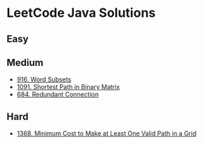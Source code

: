 # LeetCode Java Solutions

## Easy

## Medium
- [916. Word Subsets](src/main/java/medium/p916/wordsubsets/Solution.md)
- [1091. Shortest Path in Binary Matrix](src/main/java/medium/p1091/shortestPathBinaryMatrix/Solution.md)
- [684. Redundant Connection](src/main/java/medium/p684/redundantConnection/Solution.md)

## Hard
- [1368. Minimum Cost to Make at Least One Valid Path in a Grid](src/main/java/hard/p1368/Solution.md) 